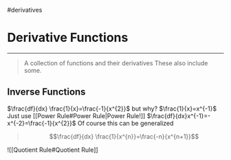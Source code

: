 #derivatives 
# Derivative Functions
---
> A collection of functions and their derivatives
> These also include some.

## Inverse Functions
$\frac{df}{dx} \frac{1}{x}=\frac{-1}{x^{2}}$ but why?
$\frac{1}{x}=x^{-1}$ Just use [[Power Rule#Power Rule|Power Rule!]]
$\frac{df}{dx}x^{-1}=-x^{-2}=\frac{-1}{x^{2}}$ Of course this can be generalized
> $$\frac{df}{dx} \frac{1}{x^{n}}=\frac{-n}{x^{n+1}}$$

![[Quotient Rule#Quotient Rule]]